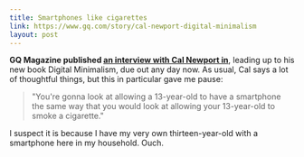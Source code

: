 ```yaml
---
title: Smartphones like cigarettes
link: https://www.gq.com/story/cal-newport-digital-minimalism
layout: post
---
```


**GQ Magazine published [an interview with Cal Newport in](https://www.gq.com/story/cal-newport-digital-minimalism)**, leading up to his new book Digital Minimalism, due out any day now. As usual, Cal says a lot of thoughtful things, but this in particular gave me pause:

> "You're gonna look at allowing a 13-year-old to have a smartphone the same way that you would look at allowing your 13-year-old to smoke a cigarette."

I suspect it is because I have my very own thirteen-year-old with a smartphone here in my household. Ouch.